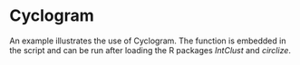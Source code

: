 # Cyclogram

An example illustrates the use of Cyclogram. The function is embedded in the script and can be run after loading the R packages _IntClust_ and 
_circlize_.
